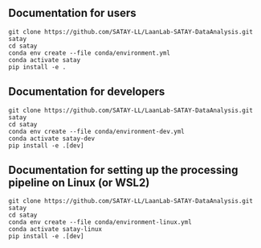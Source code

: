 ## Documentation for users

```
git clone https://github.com/SATAY-LL/LaanLab-SATAY-DataAnalysis.git satay
cd satay
conda env create --file conda/environment.yml
conda activate satay
pip install -e .
```


## Documentation for developers

```
git clone https://github.com/SATAY-LL/LaanLab-SATAY-DataAnalysis.git satay
cd satay
conda env create --file conda/environment-dev.yml
conda activate satay-dev
pip install -e .[dev]
```

## Documentation for setting up the processing pipeline on Linux (or WSL2)
```
git clone https://github.com/SATAY-LL/LaanLab-SATAY-DataAnalysis.git satay
cd satay
conda env create --file conda/environment-linux.yml
conda activate satay-linux
pip install -e .[dev]

```
